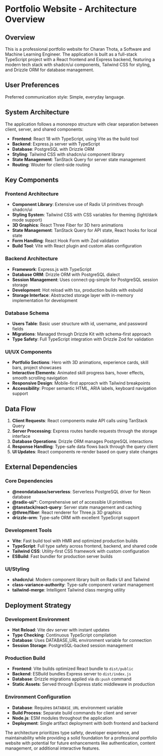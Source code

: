 # Portfolio Website - Architecture Overview

## Overview

This is a professional portfolio website for Charan Thota, a Software and Machine Learning Engineer. The application is built as a full-stack TypeScript project with a React frontend and Express backend, featuring a modern tech stack with shadcn/ui components, Tailwind CSS for styling, and Drizzle ORM for database management.

## User Preferences

Preferred communication style: Simple, everyday language.

## System Architecture

The application follows a monorepo structure with clear separation between client, server, and shared components:

- **Frontend**: React 18 with TypeScript, using Vite as the build tool
- **Backend**: Express.js server with TypeScript
- **Database**: PostgreSQL with Drizzle ORM
- **Styling**: Tailwind CSS with shadcn/ui component library
- **State Management**: TanStack Query for server state management
- **Routing**: Wouter for client-side routing

## Key Components

### Frontend Architecture
- **Component Library**: Extensive use of Radix UI primitives through shadcn/ui
- **Styling System**: Tailwind CSS with CSS variables for theming (light/dark mode support)
- **3D Graphics**: React Three Fiber for 3D hero animations
- **State Management**: TanStack Query for API state, React hooks for local state
- **Form Handling**: React Hook Form with Zod validation
- **Build Tool**: Vite with React plugin and custom alias configuration

### Backend Architecture
- **Framework**: Express.js with TypeScript
- **Database ORM**: Drizzle ORM with PostgreSQL dialect
- **Session Management**: Uses connect-pg-simple for PostgreSQL session storage
- **Development**: Hot reload with tsx, production builds with esbuild
- **Storage Interface**: Abstracted storage layer with in-memory implementation for development

### Database Schema
- **Users Table**: Basic user structure with id, username, and password fields
- **Migrations**: Managed through Drizzle Kit with schema-first approach
- **Type Safety**: Full TypeScript integration with Drizzle Zod for validation

### UI/UX Components
- **Portfolio Sections**: Hero with 3D animations, experience cards, skill bars, project showcases
- **Interactive Elements**: Animated skill progress bars, hover effects, smooth scrolling navigation
- **Responsive Design**: Mobile-first approach with Tailwind breakpoints
- **Accessibility**: Proper semantic HTML, ARIA labels, keyboard navigation support

## Data Flow

1. **Client Requests**: React components make API calls using TanStack Query
2. **Server Processing**: Express routes handle requests through the storage interface
3. **Database Operations**: Drizzle ORM manages PostgreSQL interactions
4. **Response Handling**: Type-safe data flows back through the query client
5. **UI Updates**: React components re-render based on query state changes

## External Dependencies

### Core Dependencies
- **@neondatabase/serverless**: Serverless PostgreSQL driver for Neon database
- **@radix-ui/***: Comprehensive set of accessible UI primitives
- **@tanstack/react-query**: Server state management and caching
- **@three/fiber**: React renderer for Three.js 3D graphics
- **drizzle-orm**: Type-safe ORM with excellent TypeScript support

### Development Tools
- **Vite**: Fast build tool with HMR and optimized production builds
- **TypeScript**: Full type safety across frontend, backend, and shared code
- **Tailwind CSS**: Utility-first CSS framework with custom configuration
- **ESBuild**: Fast bundler for production server builds

### UI/Styling
- **shadcn/ui**: Modern component library built on Radix UI and Tailwind
- **class-variance-authority**: Type-safe component variant management
- **tailwind-merge**: Intelligent Tailwind class merging utility

## Deployment Strategy

### Development Environment
- **Hot Reload**: Vite dev server with instant updates
- **Type Checking**: Continuous TypeScript compilation
- **Database**: Uses DATABASE_URL environment variable for connection
- **Session Storage**: PostgreSQL-backed session management

### Production Build
- **Frontend**: Vite builds optimized React bundle to `dist/public`
- **Backend**: ESBuild bundles Express server to `dist/index.js`
- **Database**: Drizzle migrations applied via `db:push` command
- **Static Assets**: Served through Express static middleware in production

### Environment Configuration
- **Database**: Requires `DATABASE_URL` environment variable
- **Build Process**: Separate build commands for client and server
- **Node.js**: ESM modules throughout the application
- **Deployment**: Single artifact deployment with both frontend and backend

The architecture prioritizes type safety, developer experience, and maintainability while providing a solid foundation for a professional portfolio website with potential for future enhancements like authentication, content management, or additional interactive features.